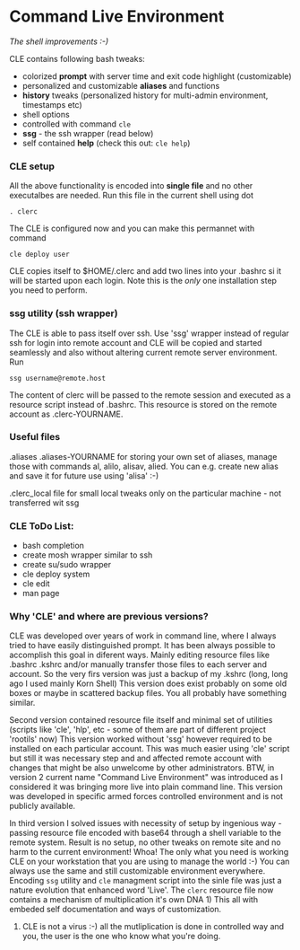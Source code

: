 # Command Live Environment
_The shell improvements :-)_

CLE contains following bash tweaks:
 - colorized **prompt** with server time and exit code highlight (customizable)
 - personalized and customizable **aliases** and functions
 - **history** tweaks (personalized history for multi-admin environment, timestamps etc)
 - shell options
 - controlled with command `cle`
 - **ssg** - the ssh wrapper (read below)
 - self contained **help** (check this out: `cle help`)


### CLE setup

All the above functionality is encoded into __single file__ and no other
executalbes are needed. Run this file in the current shell using dot

    . clerc

The CLE is configured now and you can make this permannet with command

    cle deploy user

CLE copies itself to $HOME/.clerc and add two lines into your .bashrc
si it will be started upon each login. Note this is the *only* one
installation step you need to perform.


### ssg utility (ssh wrapper)

The CLE is able to pass itself over ssh. Use 'ssg' wrapper instead of regular
ssh for login into remote account and CLE will be copied and started seamlessly
and also without altering current remote server environment. Run

    ssg username@remote.host

The content of clerc will be passed to the remote session and executed as a
resource script instead of .bashrc. This resource is stored on the remote 
account as .clerc-YOURNAME.

### Useful files
 .aliases .aliases-YOURNAME for storing your own set of aliases, manage those
   with commands al, alilo, alisav, alied. You can e.g. create new alias
   and save it for future use using 'alisa' :-)

 .clerc_local file for small local tweaks only on the particular machine -
    not transferred wit ssg



### CLE ToDo List:

- bash completion
- create mosh wrapper similar to ssh
- create su/sudo wrapper
- cle deploy system
- cle edit
- man page


### Why 'CLE' and where are previous versions?

 CLE was developed over years of work in command line, where I always tried
to have easily distinguished prompt. It has been always possible to accomplish
this goal in diferent ways. Mainly editing resource files like .bashrc .kshrc
and/or manually transfer those files to each server and account. So the very
firs version was just a backup of my .kshrc (long, long ago I used mainly
Korn Shell) This version does exist probably on some old boxes or maybe in
scattered backup files. You all probably have something similar.

 Second version contained resource file itself and minimal set of
utilities (scripts like 'cle', 'hlp', etc - some of them are part of different
project 'rootils' now) This version worked without 'ssg' however required to be
installed on each particular account. This was much easier using 'cle' script
but still it was necessary step and and affected remote account with changes
that might be also unwelcome by other administrators. BTW, in version 2 current 
name "Command Live Environment" was introduced as I considered it was bringing
more live into plain command line. This version was developed in specific
armed forces controlled environment and is not publicly available.

 In third version I solved issues with necessity of setup by ingenious way -
passing resource file encoded with base64 through a shell variable to the
remote system. Result is no setup, no other tweaks on remote site  and no harm
to the current environment! Whoa! The only what you need is working CLE on
your workstation that you are using to manage the world :-)
You can always use the same and still customizable environment everywhere.
Encoding `ssg` utility and `cle` managment script into the sinle file was just
a nature evolution that enhanced word 'Live'. The `clerc` resource file now
contains a mechanism of multiplication it's own DNA 1) This all with embeded
self documentation and ways of customization.


1) CLE is not a virus :-) all the mutliplication is done in controlled way
and you, the user is the one who know what you're doing.
